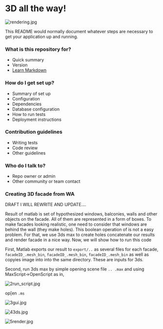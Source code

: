 # 3D all the way! #

![rendering.jpg](https://bitbucket.org/repo/deay7R/images/402738020-rendering.jpg)

This README would normally document whatever steps are necessary to get your application up and running.

### What is this repository for? ###

* Quick summary
* Version
* [Learn Markdown](https://bitbucket.org/tutorials/markdowndemo)

### How do I get set up? ###

* Summary of set up
* Configuration
* Dependencies
* Database configuration
* How to run tests
* Deployment instructions

### Contribution guidelines ###

* Writing tests
* Code review
* Other guidelines

### Who do I talk to? ###

* Repo owner or admin
* Other community or team contact

### Creating 3D facade from WA

DRAFT I WILL REWRITE AND UPDATE....

Result of matlab is set of hypothesized windows, balconies, walls and other objects on the facade. All of them are represented in a form of boxes. To make facades looking realistic, one need to consider that windows are behind the wall (they make holes). This boolean operation of is not a easy problem. For that, we use 3ds max to create holes concatenate our results and render facade in a nice way. Now, we will show how to run this code

First, Matlab exports our result to ```export/..``` as several files for each facade,
```facadeID_.mesh_bin```,
```facadeID_.mesh_bin```,
```facadeID_.mesh_bin```
as well as copyies image into into the same directory. These are inputs for 3ds.

Second, run 3ds max by simple opening scene file ```.. .max``` and using MaxScript->OpenScript as in,

![2run_script.jpg](https://bitbucket.org/repo/deay7R/images/4177371873-2run_script.jpg)

op[en ```.ms```

![3gui.jpg](https://bitbucket.org/repo/deay7R/images/2092428085-3gui.jpg)


![43ds.jpg](https://bitbucket.org/repo/deay7R/images/912925717-43ds.jpg)


![5render.jpg](https://bitbucket.org/repo/deay7R/images/671782614-5render.jpg)
